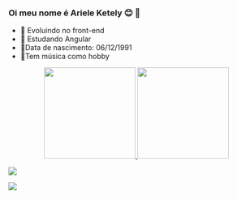 ### Oi meu nome é Ariele Ketely 😊 👋



- 🔭 Evoluindo no front-end
- 🌱 Estudando Angular
- 🎂Data de nascimento: 06/12/1991
- 🎼Tem música como hobby


<div align="center">
  <a href="https://github.com/arieleketely">
  <img height="180em" src="https://github-readme-stats.vercel.app/api?username=arieleketely&show_icons=true&theme=dracula&include_all_commits=true&count_private=true"/>
  <img height="180em" src="https://github-readme-stats.vercel.app/api/top-langs/?username=arieleketely&layout=compact&langs_count=7&theme=dracula"/>
</div>



 
<div> 

  <a href="https://api.whatsapp.com/send?phone=5532988092437&text=Bem%20vindo(a)" target="_blank"><img src="https://img.shields.io/badge/WhatsApp-25D366?style=for-the-badge&logo=whatsapp&logoColor=white" target="_blank"></a>
  
  <a href="https://www.linkedin.com/in/ariele-ketely-0b1137a1/" target="_blank"><img src="https://img.shields.io/badge/LinkedIn-0077B5?style=for-the-badge&logo=linkedin&logoColor=white" target="_blank"></a>

 
</div>
